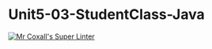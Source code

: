# Unit5-03-StudentClass-Java
[![Mr Coxall's Super Linter](https://github.com/ICS4U-Programming-AlexanderM/Unit5-03-StudentClass-Java/workflows/Mr%20Coxall's%20Super%20Linter/badge.svg)](https://github.com/ICS4U-Programming-AlexanderM/Unit5-03-StudentClass-Java/actions/)
